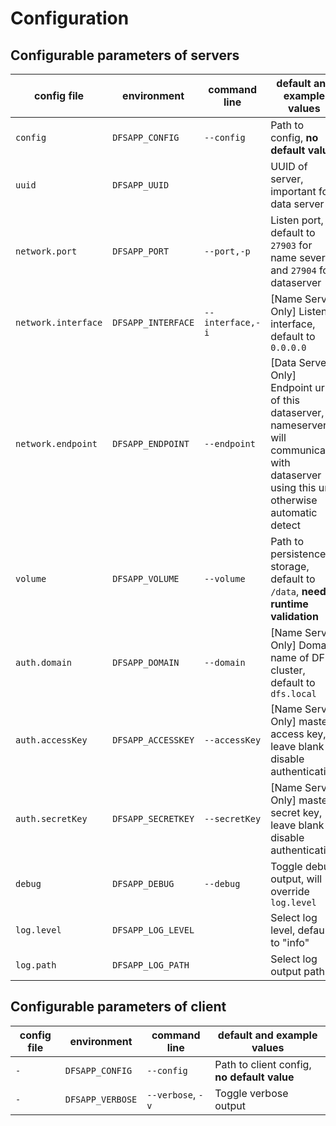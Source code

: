 # Configuration

## Configurable parameters of servers

| config file         | environment        | command line     | default and example values                                                                                                                   |
|---------------------|--------------------|------------------|----------------------------------------------------------------------------------------------------------------------------------------------|
| `config`            | `DFSAPP_CONFIG`    | `--config`       | Path to config, **no default value**                                                                                                         |
| `uuid`              | `DFSAPP_UUID`      |                  | UUID of server, important for data server                                                                                                    |
| `network.port`      | `DFSAPP_PORT`      | `--port,-p`      | Listen port, default to `27903` for name sever and `27904` for dataserver                                                                    |
| `network.interface` | `DFSAPP_INTERFACE` | `--interface,-i` | \[Name Server Only\] Listen interface, default to `0.0.0.0`                                                                                  |
| `network.endpoint`  | `DFSAPP_ENDPOINT`  | `--endpoint`     | \[Data Server Only\] Endpoint url of this dataserver, nameserver will communicate with dataserver using this url, otherwise automatic detect |
| `volume`            | `DFSAPP_VOLUME`    | `--volume`       | Path to persistence storage, default to `/data`,  **need runtime validation**                                                                |
| `auth.domain`       | `DFSAPP_DOMAIN`    | `--domain`       | \[Name Server Only\] Domain name of DFS cluster, default to `dfs.local`                                                                      |
| `auth.accessKey`    | `DFSAPP_ACCESSKEY` | `--accessKey`    | \[Name Server Only\] master access key, leave blank to disable authentication                                                                |
| `auth.secretKey`    | `DFSAPP_SECRETKEY` | `--secretKey`    | \[Name Server Only\] master secret key, leave blank to disable authentication                                                                |
| `debug`             | `DFSAPP_DEBUG`     | `--debug`        | Toggle debug output, will override `log.level`                                                                                               |
| `log.level`         | `DFSAPP_LOG_LEVEL` |                  | Select log level, default to "info"                                                                                                          |
| `log.path`          | `DFSAPP_LOG_PATH`  |                  | Select log output path                                                                                                                       |



## Configurable parameters of client

| config file | environment      | command line      | default and example values                    |
|-------------|------------------|-------------------|-----------------------------------------------|
| `-`         | `DFSAPP_CONFIG`  | `--config`        | Path to client config, **no default value**   |
| `-`         | `DFSAPP_VERBOSE` | `--verbose`, `-v` | Toggle verbose output                         |

